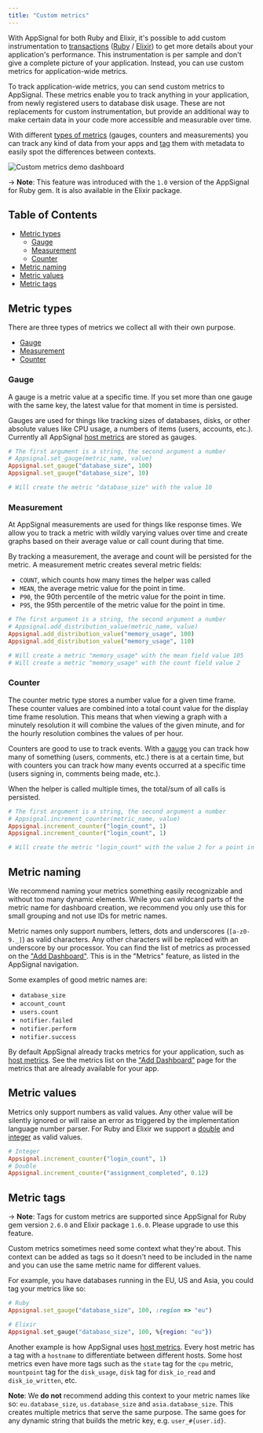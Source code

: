 ```yaml
---
title: "Custom metrics"
---
```


With AppSignal for both Ruby and Elixir, it's possible to add custom instrumentation to [transactions](/appsignal/terminology.html#transactions) ([Ruby](/ruby/instrumentation/index.html) / [Elixir](/elixir/instrumentation/index.html)) to get more details about your application's performance. This instrumentation is per sample and don't give a complete picture of your application. Instead, you can use custom metrics for application-wide metrics.

To track application-wide metrics, you can send custom metrics to AppSignal. These metrics enable you to track anything in your application, from newly registered users to database disk usage. These are not replacements for custom instrumentation, but provide an additional way to make certain data in your code more accessible and measurable over time.

With different [types of metrics](#metric-types) (gauges, counters and measurements) you can track any kind of data from your apps and [tag](#metric-tags) them with metadata to easily spot the differences between contexts.

![Custom metrics demo dashboard](/assets/images/screenshots/custom_metrics_dashboard.png)

-> **Note**: This feature was introduced with the `1.0` version of the AppSignal for Ruby gem. It is also available in the Elixir package.

## Table of Contents

- [Metric types](#metric-types)
  - [Gauge](#gauge)
  - [Measurement](#measurement)
  - [Counter](#counter)
- [Metric naming](#metric-naming)
- [Metric values](#metric-values)
- [Metric tags](#metric-tags)

## Metric types

There are three types of metrics we collect all with their own purpose.

- [Gauge](#gauge)
- [Measurement](#measurement)
- [Counter](#counter)

### Gauge

A gauge is a metric value at a specific time. If you set more than one gauge with the same key, the latest value for that moment in time is persisted.

Gauges are used for things like tracking sizes of databases, disks, or other absolute values like CPU usage, a numbers of items (users, accounts, etc.). Currently all AppSignal [host metrics](host.html) are stored as gauges.

```ruby
# The first argument is a string, the second argument a number
# Appsignal.set_gauge(metric_name, value)
Appsignal.set_gauge("database_size", 100)
Appsignal.set_gauge("database_size", 10)

# Will create the metric "database_size" with the value 10
```

### Measurement

At AppSignal measurements are used for things like response times. We allow you to track a metric with wildly varying values over time and create graphs based on their average value or call count during that time.

By tracking a measurement, the average and count will be persisted for the metric. A measurement metric creates several metric fields:

- `COUNT`, which counts how many times the helper was called
- `MEAN`, the average metric value for the point in time.
- `P90`, the 90th percentile of the metric value for the point in time.
- `P95`, the 95th percentile of the metric value for the point in time.

```ruby
# The first argument is a string, the second argument a number
# Appsignal.add_distribution_value(metric_name, value)
Appsignal.add_distribution_value("memory_usage", 100)
Appsignal.add_distribution_value("memory_usage", 110)

# Will create a metric "memory_usage" with the mean field value 105
# Will create a metric "memory_usage" with the count field value 2
```

### Counter

The counter metric type stores a number value for a given time frame. These counter values are combined into a total count value for the display time frame resolution. This means that when viewing a graph with a minutely resolution it will combine the values of the given minute, and for the hourly resolution combines the values of per hour.

Counters are good to use to track events. With a [gauge](#gauge) you can track how many of something (users, comments, etc.) there is at a certain time, but with counters you can track how many events occurred at a specific time (users signing in, comments being made, etc.).

When the helper is called multiple times, the total/sum of all calls is persisted.

```ruby
# The first argument is a string, the second argument a number
# Appsignal.increment_counter(metric_name, value)
Appsignal.increment_counter("login_count", 1)
Appsignal.increment_counter("login_count", 1)

# Will create the metric "login_count" with the value 2 for a point in the minutely/hourly resolution
```

## Metric naming

We recommend naming your metrics something easily recognizable and without too many dynamic elements. While you can wildcard parts of the metric name for dashboard creation, we recommend you only use this for small grouping and not use IDs for metric names.

Metric names only support numbers, letters, dots and underscores (`[a-z0-9._]`) as valid characters. Any other characters will be replaced with an underscore by our processor. You can find the list of metrics as processed on the ["Add Dashboard"](https://appsignal.com/redirect-to/app?to=metrics/new). This is in the "Metrics" feature, as listed in the AppSignal navigation.

Some examples of good metric names are:

- `database_size`
- `account_count`
- `users.count`
- `notifier.failed`
- `notifier.perform`
- `notifier.success`

By default AppSignal already tracks metrics for your application, such as [host metrics](host.html). See the metrics list on the ["Add Dashboard"](https://appsignal.com/redirect-to/app?to=metrics/new) page for the metrics that are already available for your app.

## Metric values

Metrics only support numbers as valid values. Any other value will be silently ignored or will raise an error as triggered by the implementation language number parser. For Ruby and Elixir we support a [double](https://en.wikipedia.org/wiki/Double-precision_floating-point_format) and [integer](https://en.wikipedia.org/wiki/Integer) as valid values.

```ruby
# Integer
Appsignal.increment_counter("login_count", 1)
# Double
Appsignal.increment_counter("assignment_completed", 0.12)
```

## Metric tags

-> **Note**: Tags for custom metrics are supported since AppSignal for Ruby gem version `2.6.0` and Elixir package `1.6.0`. Please upgrade to use this feature.

Custom metrics sometimes need some context what they're about. This context can be added as tags so it doesn't need to be included in the name and you can use the same metric name for different values.

For example, you have databases running in the EU, US and Asia, you could tag your metrics like so:

```ruby
# Ruby
Appsignal.set_gauge("database_size", 100, :region => "eu")
```

```elixir
# Elixir
Appsignal.set_gauge("database_size", 100, %{region: "eu"})
```

Another example is how AppSignal uses [host metrics](host.html). Every host metric has a tag with a `hostname` to differentiate between different hosts. Some host metrics even have more tags such as the `state` tag for the `cpu` metric, `mountpoint` tag for the `disk_usage`, `disk` tag for `disk_io_read` and `disk_io_written`, etc.

**Note**: We __do not__ recommend adding this context to your metric names like so: `eu.database_size`, `us.database_size` and `asia.database_size`. This creates multiple metrics that serve the same purpose. The same goes for any dynamic string that builds the metric key, e.g. `user_#{user.id}`.
